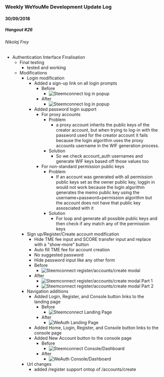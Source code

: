 ### Weekly WeYouMe Development Update Log

#### 30/09/2018 
##### Hangout #26

###### Nikolaj Frey
* Authentication Interface Finalisation
	* Final testing
		* tested and working
	* Modifications
		* Login modification
			* Added a sign-up link on all login prompts
				* Before
					* ![Steemconnect log in popup](https://i.gyazo.com/6dba03d8fba9bf635c9959e65dd968f0.png)
				* After
					* ![Steemconnect log in popup](https://i.gyazo.com/6883839dd703914d61810d62555181c5.png)
			* Added password login support
				* For proxy accounts
					* Problem
						* a proxy account inherits the public keys of the creator account, but when trying to log-in with the password used for the creator account it fails because the login algorithm uses the proxy accounts username in the WIF generation process. 
					* Solution
						* So we check account_auth usernames and generate WIF keys based off those values too
				* For non-standard permission public keys
					* Problem
						* If an account was generated with all permission public keys set as the owner public key, loggin in would not work because the login algorithm generates the memo public key using the username+password+permission algorithm but the account does not have that public key assosciated with it
					* Solution
						* For loop and generate all possible public keys and then check if any match any of the permission keys
		* Sign up/Register/Create account modification
			* Hide TME fee input and SCORE transfer input and replace with a "show-more" button
			* Auto fill TME fee for account creation
			* No suggested password
			* Hide password input like any other form
			* Before
				* ![Steemconnect register/accounts/create modal](https://i.gyazo.com/0e4d839b2ab2d3c45255fade88869299.png)
			* After
				* ![Steemconnect register/accounts/create modal Part 1](https://i.gyazo.com/f23daf86271de16ae58d07f6ee6f1fad.png)
				* ![Steemconnect register/accounts/create modal Part 2](https://i.gyazo.com/7c50a2cb3547004410a1ae4f6897fba8.png)
		* Navigation additions
			* Added Login, Register, and Console button links to the landing page
				* Before
					* ![Steemconnect Landing Page](https://i.gyazo.com/eb15bad063ffb4f95d7965b0e9bf34f6.png)
				* After
					* ![WeAuth Landing Page](https://i.gyazo.com/929c74c86d16377bbea5ea476fcd46f3.png)	
			* Added Home, Login, Register, and Console button links to the console page
			* Added New Account button to the console page
				* Before
					* ![Steemconnect Console/Dashboard](https://i.gyazo.com/d1256d4fd805bb4cbede63e2d080b37f.png)	
				* After
					* ![WeAuth Console/Dashboard](https://i.gyazo.com/02cbe76d3e89072ed3e1b8160661361b.png)	
		* Url changes
			* added /register support ontop of /accounts/create
		